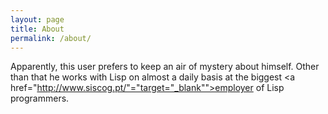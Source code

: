 ```yaml
---
layout: page
title: About
permalink: /about/
---
```


Apparently, this user prefers to keep an air of mystery about himself.
Other than that he works with Lisp on almost a daily basis at the biggest
<a href="http://www.siscog.pt/"="target="_blank"">employer</a> of Lisp
programmers.
